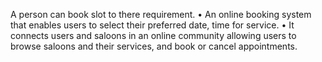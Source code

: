 A person can book slot to there requirement. • An online booking system that enables users to select their preferred date, time for service. • It connects users and saloons in an online community allowing users to browse saloons and their services, and book or cancel appointments.
